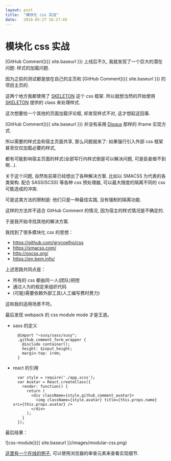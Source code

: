 ```yaml
---
layout: post
title:  "模块化 css 实战"
date:   2016-05-27 16:27:49
---
```


# 模块化 css 实战

[GitHub Comment]({{ site.baseurl }}) 上线后不久, 我就发现了一个巨大的潜在问题: 样式的加载问题.

因为之前的测试都是放在自己的主页和 [GitHub Comment]({{ site.baseurl }})  的项目主页的.

这两个地方我都使用了 [SKELETON](http://getskeleton.com/) 这个 css 框架. 所以就想当然的开始使用 [SKELETON](http://getskeleton.com/) 提供的 class 来处理样式.

这次想要给一个其他的页面加载评论框, 却发现样式不对, 这才想起这回事.

 [GitHub Comment]({{ site.baseurl }}) 并没有采用 [Disqus](https://disqus.com/) 那样的 iframe 实现方式.

所以需要的样式会和宿主页面共享, 那么问题就来了: 如果强行引入外部 css 框架甚至仅仅加载必要的样式,

都有可能影响宿主页面的样式(全部写行内样式倒是可以解决问题, 可是臣妾做不到啊...).

关于这个问题, 自然有前辈已经想出了各种解决方案. 比如以 SMACSS 为代表的各类架构.
配合 SASS(SCSS) 等各种 css 预处理器, 可以最大限度的隔离不同的 css 可能造成的冲突.

可是这类方法的限制是: 他们只是一种最佳实践, 没有强制的隔离功能.

这样的方法并不适合 GitHub Comment 的情况, 因为宿主的样式情况是不确定的.

于是我开始寻找其他的解决方案.

我找到了很多模块化 css 的思想：

- https://github.com/grvcoelho/css
- https://smacss.com/
- http://oocss.org/
- https://en.bem.info/

上述思路共同点是：

- 所有的 css 都由同一人(团队)把控
- 通过人为的规定来组织代码
- (可能)需要依赖外部工具(人工编写费时费力)

这和我的适用场景不符。

最后发现 webpack 的 css module mode 才是王道。

- sass 的定义

        @import "~susy/sass/susy";
        .github_comment_form_wrapper {
          @include container();
          height: $input_height;
          margin-top: 1rem;
        }

- react 的引用

        var style = require('./app.scss');
        var Avatar = React.createClass({
          render: function() {
            return (
              <div className={style.github_comment_avatar}>
                <img className={style.avatar} title={this.props.name} src={this.props.avatar} />
              </div>
            );
          }
        });

最后结果：

![css-module]({{ site.baseurl }}/images/modular-css.png)

[这里有一个在线的例子](https://www.songofcode.com/how-to-learn-emacs-chinese-edition/), 可以使用浏览器的审查元素来查看实现细节.
